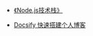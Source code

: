 - [《Node.js技术栈》](https://www.nodejs.red/#/README)

- [Docsify 快速搭建个人博客](https://docsify.js.org/#/quickstart)